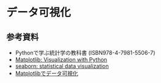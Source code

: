 # データ可視化 #

## 参考資料 ##

* Pythonで学ぶ統計学の教科書 (ISBN978-4-7981-5506-7)
* [Matplotlib: Visualization with Python](https://matplotlib.org/)
* [seaborn: statistical data visualization](https://seaborn.pydata.org/)
* [Matplotlibでデータ可視化](https://qiita.com/0NE_shoT_/items/31a77b6228159d6feb2e)
